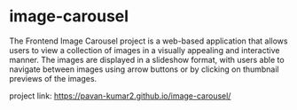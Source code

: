 # image-carousel

The Frontend Image Carousel project is a web-based application that allows users to view a collection of images in a visually appealing and interactive manner. The images are displayed in a slideshow format, with users able to navigate between images using arrow buttons or by clicking on thumbnail previews of the images.



project link: https://pavan-kumar2.github.io/image-carousel/
